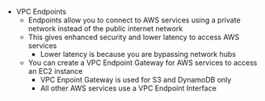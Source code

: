- VPC Endpoints
	- Endpoints allow you to connect to AWS services using a private network instead of the public internet network
	- This gives enhanced security and lower latency to access AWS services
		- Lower latency is because you are bypassing network hubs
	- You can create a VPC Endpoint Gateway for AWS services to access an EC2 instance
		- VPC Enpoint Gateway is used for S3 and DynamoDB only
		- All other AWS services use a VPC Endpoint Interface